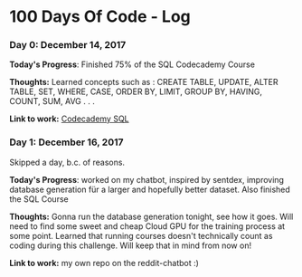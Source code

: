 # 100 Days Of Code - Log

### Day 0: December 14, 2017

**Today's Progress**: Finished 75% of the SQL Codecademy Course

**Thoughts:** Learned concepts such as :
CREATE TABLE, UPDATE, ALTER TABLE, SET, WHERE, CASE, ORDER BY, LIMIT, GROUP BY, HAVING, COUNT, SUM, AVG . . . 

**Link to work:** [Codecademy SQL](https://www.codecademy.com/learn)

### Day 1: December 16, 2017
Skipped a day, b.c. of reasons.

**Today's Progress**: worked on my chatbot, inspired by sentdex, improving database generation für a larger and hopefully better dataset. Also finished the SQL Course

**Thoughts:** Gonna run the database generation tonight, see how it goes. Will need to find some sweet and cheap Cloud GPU for the training process at some point. Learned that running courses doesn't technically count as coding during this challenge. Will keep that in mind from now on! 

**Link to work:** my own repo on the reddit-chatbot :)
